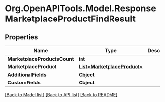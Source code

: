 # Org.OpenAPITools.Model.ResponseMarketplaceProductFindResult

## Properties

Name | Type | Description | Notes
------------ | ------------- | ------------- | -------------
**MarketplaceProductsCount** | **int** |  | [optional] 
**MarketplaceProduct** | [**List&lt;MarketplaceProduct&gt;**](MarketplaceProduct.md) |  | [optional] 
**AdditionalFields** | **Object** |  | [optional] 
**CustomFields** | **Object** |  | [optional] 

[[Back to Model list]](../README.md#documentation-for-models) [[Back to API list]](../README.md#documentation-for-api-endpoints) [[Back to README]](../README.md)

